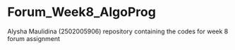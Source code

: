 # Forum_Week8_AlgoProg
 Alysha Maulidina (2502005906) repository containing the codes for week 8 forum assignment
